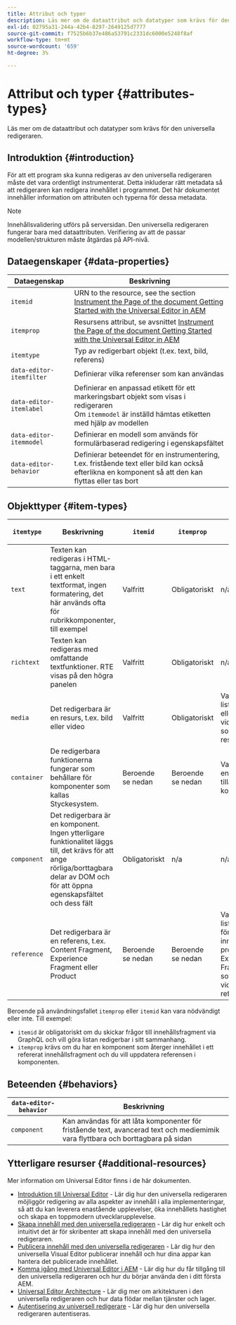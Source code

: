 ```yaml
---
title: Attribut och typer
description: Läs mer om de dataattribut och datatyper som krävs för den universella redigeraren.
exl-id: 02795a31-244a-42b4-8297-2649125d7777
source-git-commit: f7525b6b37e486a53791c2331dc6000e5248f8af
workflow-type: tm+mt
source-wordcount: '659'
ht-degree: 3%

---
```


# Attribut och typer {#attributes-types}

Läs mer om de dataattribut och datatyper som krävs för den universella redigeraren.

## Introduktion {#introduction}

För att ett program ska kunna redigeras av den universella redigeraren måste det vara ordentligt instrumenterat. Detta inkluderar rätt metadata så att redigeraren kan redigera innehållet i programmet. Det här dokumentet innehåller information om attributen och typerna för dessa metadata.

>[!NOTE]
>
>Innehållsvalidering utförs på serversidan. Den universella redigeraren fungerar bara med dataattributen. Verifiering av att de passar modellen/strukturen måste åtgärdas på API-nivå.

## Dataegenskaper {#data-properties}

| Dataegenskap | Beskrivning |
|---|---|
| `itemid` | URN to the resource, see the section [Instrument the Page of the document Getting Started with the Universal Editor in AEM](getting-started.md#instrument-thepage) |
| `itemprop` | Resursens attribut, se avsnittet [Instrument the Page of the document Getting Started with the Universal Editor in AEM](getting-started.md#instrument-thepage) |
| `itemtype` | Typ av redigerbart objekt (t.ex. text, bild, referens) |
| `data-editor-itemfilter` | Definierar vilka referenser som kan användas |
| `data-editor-itemlabel` | Definierar en anpassad etikett för ett markeringsbart objekt som visas i redigeraren <br>Om `itemmodel` är inställd hämtas etiketten med hjälp av modellen |
| `data-editor-itemmodel` | Definierar en modell som används för formulärbaserad redigering i egenskapsfältet |
| `data-editor-behavior` | Definierar beteendet för en instrumentering, t.ex. fristående text eller bild kan också efterlikna en komponent så att den kan flyttas eller tas bort |

## Objekttyper {#item-types}

| `itemtype` | Beskrivning | `itemid` | `itemprop` | `data-editor-itemfilter` | `data-editor-itemlabel` | `data-editor-itemmodel` | `data-editor-behvior` |
|---|---|---|---|---|---|---|---|
| `text` | Texten kan redigeras i HTML-taggarna, men bara i ett enkelt textformat, ingen formatering, det här används ofta för rubrikkomponenter, till exempel | Valfritt | Obligatoriskt | n/a | Valfritt | n/a | Valfritt |
| `richtext` | Texten kan redigeras med omfattande textfunktioner. RTE visas på den högra panelen | Valfritt | Obligatoriskt | n/a | Valfritt | n/a | Valfritt |
| `media` | Det redigerbara är en resurs, t.ex. bild eller video | Valfritt | Obligatoriskt | Valfritt<br>lista med bild- eller videofiltervillkor som skickas till resursväljaren | Valfritt | n/a | Valfritt |
| `container` | De redigerbara funktionerna fungerar som behållare för komponenter som kallas Styckesystem. | Beroende <br>se nedan | Beroende <br>se nedan | Valfritt<br>en lista över tillåtna komponenter | Valfritt | n/a | n/a |
| `component` | Det redigerbara är en komponent. Ingen ytterligare funktionalitet läggs till, det krävs för att ange rörliga/borttagbara delar av DOM och för att öppna egenskapsfältet och dess fält | Obligatoriskt | n/a | n/a | Valfritt | Valfritt | n/a |
| `reference` | Det redigerbara är en referens, t.ex. Content Fragment, Experience Fragment eller Product | Beroende <br>se nedan | Beroende <br>se nedan | Valfritt<br>lista med villkor för innehållsfragment, produkt eller Experience Fragment-filter som skickas vidare till referensväljaren | Valfritt | Valfritt | n/a |

Beroende på användningsfallet `itemprop` eller `itemid` kan vara nödvändigt eller inte. Till exempel:

* `itemid` är obligatoriskt om du skickar frågor till innehållsfragment via GraphQL och vill göra listan redigerbar i sitt sammanhang.
* `itemprop` krävs om du har en komponent som återger innehållet i ett refererat innehållsfragment och du vill uppdatera referensen i komponenten.

## Beteenden {#behaviors}

| `data-editor-behavior` | Beskrivning |
|---|---|
| `component` | Kan användas för att låta komponenter för fristående text, avancerad text och mediemimik vara flyttbara och borttagbara på sidan |

## Ytterligare resurser {#additional-resources}

Mer information om Universal Editor finns i de här dokumenten.

* [Introduktion till Universal Editor](introduction.md) - Lär dig hur den universella redigeraren möjliggör redigering av alla aspekter av innehåll i alla implementeringar, så att du kan leverera enastående upplevelser, öka innehållets hastighet och skapa en toppmodern utvecklarupplevelse.
* [Skapa innehåll med den universella redigeraren](authoring.md) - Lär dig hur enkelt och intuitivt det är för skribenter att skapa innehåll med den universella redigeraren.
* [Publicera innehåll med den universella redigeraren](publishing.md) - Lär dig hur den universella Visual Editor publicerar innehåll och hur dina appar kan hantera det publicerade innehållet.
* [Komma igång med Universal Editor i AEM](getting-started.md) - Lär dig hur du får tillgång till den universella redigeraren och hur du börjar använda den i ditt första AEM.
* [Universal Editor Architecture](architecture.md) - Lär dig mer om arkitekturen i den universella redigeraren och hur data flödar mellan tjänster och lager.
* [Autentisering av universell redigerare](authentication.md) - Lär dig hur den universella redigeraren autentiseras.
